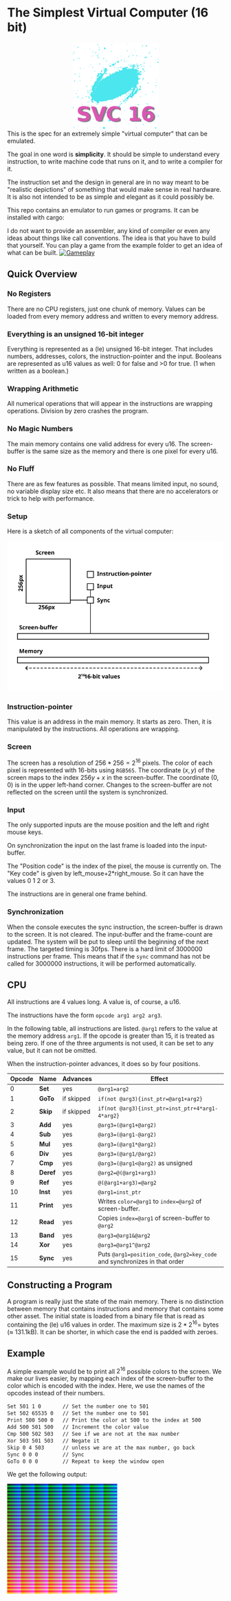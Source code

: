 # The Simplest Virtual Computer (16 bit)
<div align="center">
<img src="logo_alpha.png" alt="Logo" width="200"/>
  </div>
This is the spec for an extremely simple "virtual computer" that can be emulated.

The goal in one word is **simplicity**. It should be simple to understand every instruction, to write machine code that runs on it, and to write a compiler for it.

The instruction set and the design in general are in no way meant to be "realistic depictions" of something that would make sense in real hardware.
It is also not intended to be as simple and elegant as it could possibly be.  

This repo contains an emulator to run games or programs. It can be installed with cargo:

I do not want to provide an assembler, any kind of compiler or even any ideas about things like call conventions. 
The idea is that you have to build that yourself. You can play a game from the example folder to get an idea of what can be built.
[![Gameplay](https://img.youtube.com/vi/9UtZ0Hz8GfY/0.jpg)](https://www.youtube.com/watch?v=9UtZ0Hz8GfY)



## Quick Overview
### No Registers
There are no CPU registers, just one chunk of memory. Values can be loaded from every memory address and written to every memory address.

### Everything is an unsigned 16-bit integer
Everything is represented as a (le) unsigned 16-bit integer. That includes numbers, addresses, colors, the instruction-pointer and the input. 
Booleans are represented as u16 values as well: 0 for false and >0 for true. (1 when written as a boolean.)

### Wrapping Arithmetic
All numerical operations that will appear in the instructions are wrapping operations. Division by zero crashes the program.

### No Magic Numbers
The main memory contains one valid address for every u16.
The screen-buffer is the same size as the memory and there is one pixel for every u16.

### No Fluff
There are as few features as possible.
That means limited input, no sound, no variable display size etc. 
It also means that there are no accelerators or trick to help with performance.

### Setup
Here is a sketch of all components of the virtual computer:

![](sketch.svg)

### Instruction-pointer

This value is an address in the main memory. It starts as zero. Then, it is manipulated by the instructions. All operations are wrapping.

### Screen

The screen has a resolution of $256*256=2^{16}$ pixels. The color of each pixel is represented with 16-bits using `RGB565`. The coordinate $(x,y)$ of the screen maps to the index $256y+x$ in the screen-buffer. The coordinate $(0,0)$ is in the upper left-hand corner. Changes to the screen-buffer are not reflected on the screen until the system is synchronized.

### Input

The only supported inputs are the mouse position and the left and right mouse keys.

On synchronization the input on the last frame is loaded into the input-buffer.

The "Position code" is the index of the pixel, the mouse is currently on. 
The "Key code" is given by left_mouse+2*right_mouse. So it can have the values 0 1 2 or 3.

The instructions are in general one frame behind.

### Synchronization

When the console executes the sync instruction, the screen-buffer is drawn to the screen. It is not cleared. The input-buffer and the frame-count are updated. The system will be put to sleep until the beginning of the next frame. The targeted timing is 30fps. There is a hard limit of 3000000 instructions per frame. This means that if the `sync` command has not be called for 3000000 instructions, it will be performed automatically.

## CPU

All instructions are 4 values long. A value is, of course, a u16. 

The instructions have the form `opcode arg1 arg2 arg3`. 

In the following table, all instructions are listed. `@arg1` refers to the value at the memory address `arg1`. If the opcode is greater than 15, it is treated as being zero. If one of the three arguments is not used, it can be set to any value, but it can not be omitted.

When the instruction-pointer advances, it does so by four positions.

| Opcode | Name      | Advances   | Effect                                                                       |
| ------ | --------- | ---------- | ---------------------------------------------------------------------------- |
| 0      | **Set**   | yes        | `@arg1=arg2`                                                                 |
| 1      | **GoTo**  | if skipped | `if(not @arg3){inst_ptr=@arg1+arg2}`                                         |
| 2      | **Skip**  | if skipped | `if(not @arg3){inst_ptr=inst_ptr+4*arg1-4*arg2}`                             |
| 3      | **Add**   | yes        | `@arg3=(@arg1+@arg2)`                                                        |
| 4      | **Sub**   | yes        | `@arg3=(@arg1-@arg2)`                                                        |
| 5      | **Mul**   | yes        | `@arg3=(@arg1*@arg2)`                                                        |
| 6      | **Div**   | yes        | `@arg3=(@arg1/@arg2)`                                                        |
| 7      | **Cmp**   | yes        | `@arg3=(@arg1<@arg2)` as unsigned                                            |
| 8      | **Deref** | yes        | `@arg2=@(@arg1+arg3)`                                                        |
| 9      | **Ref**   | yes        | `@(@arg1+arg3)=@arg2`                                                        |
| 10     | **Inst**  | yes        | `@arg1=inst_ptr`                                                             |
| 11     | **Print** | yes        | Writes `color=@arg1` to `index=@arg2` of screen-buffer.                      |
| 12     | **Read**  | yes        | Copies `index=@arg1` of screen-buffer to `@arg2`                             |
| 13     | **Band**  | yes        | `@arg3=@arg1&@arg2`                                                          |
| 14     | **Xor**   | yes        | `@arg3=@arg1^@arg2`                                                          |
| 15     | **Sync**  | yes        | Puts `@arg1=position_code`,  `@arg2=key_code` and synchronizes in that order |

## Constructing a Program

A program is really just the state of the main memory. There is no distinction between memory that contains instructions and memory that contains some other asset. The initial state is loaded from a binary file that is read as containing the (le) u16 values in order. The maximum size is $2*2^{16}=$ bytes ($\approx$ 131.1kB). 
It can be shorter, in which case the end is padded with zeroes.

## Example

A simple example would be to print all $2^{16}$ possible colors to the screen. 
We make our lives easier, by mapping each index of the screen-buffer to the color which is encoded with the index. 
Here, we use the names of the opcodes instead of their numbers.

```
Set 501 1 0       // Set the number one to 501
Set 502 65535 0   // Set the number one to 501
Print 500 500 0   // Print the color at 500 to the index at 500
Add 500 501 500   // Increment the color value
Cmp 500 502 503   // See if we are not at the max number
Xor 503 501 503   // Negate it
Skip 0 4 503      // unless we are at the max number, go back 
Sync 0 0 0        // Sync 
GoTo 0 0 0        // Repeat to keep the window open
```

We get the following output:

![](colors_scaled.png)
